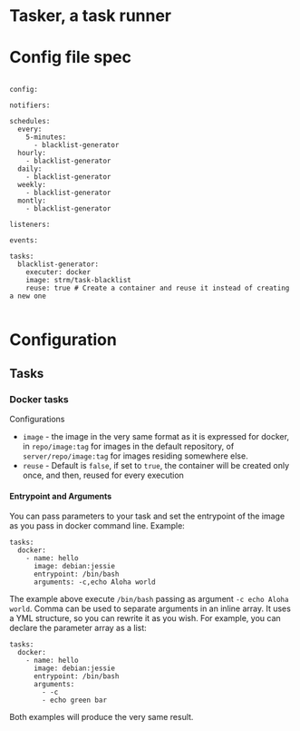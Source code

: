# Tasker, a task runner

# Config file spec

```

config:

notifiers:

schedules:
  every:
    5-minutes:
      - blacklist-generator
  hourly:
    - blacklist-generator
  daily:
    - blacklist-generator
  weekly:
    - blacklist-generator
  montly:
    - blacklist-generator

listeners:

events:

tasks:
  blacklist-generator:
    executer: docker
    image: strm/task-blacklist
    reuse: true # Create a container and reuse it instead of creating a new one
    
```

# Configuration

## Tasks

### Docker tasks

Configurations

 * `image` - the image in the very same format as it is expressed for docker, in `repo/image:tag` for images in the default repository, of `server/repo/image:tag` for images residing somewhere else.
 * `reuse` - Default is `false`, if set to `true`, the container will be created only once, and then, reused for every execution 
 
 #### Entrypoint and Arguments
 
You can pass parameters to your task and set the entrypoint of the image as you pass in docker command line. Example:

```
tasks:
  docker:
    - name: hello
      image: debian:jessie
      entrypoint: /bin/bash
      arguments: -c,echo Aloha world
```

The example above execute `/bin/bash` passing as argument `-c echo Aloha world`. Comma can be used to separate arguments in an inline array. It uses a YML structure, so you can rewrite it as you wish. For example, you can declare the parameter array as a list:

```
tasks:
  docker:
    - name: hello
      image: debian:jessie
      entrypoint: /bin/bash
      arguments:
        - -c
        - echo green bar
```

Both examples will produce the very same result.